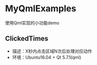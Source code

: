 # MyQmlExamples
使用Qml实现的小功能demo

## ClickedTimes
* 描述：X秒内点击区域N次后处理对应动作
* 环境：Ubuntu16.04 + Qt 5.7.1(qml)
